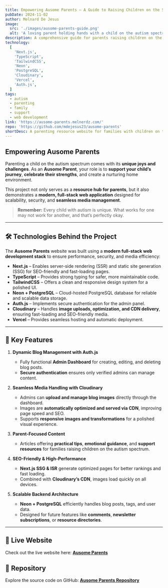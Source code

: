 ```yaml
---
title: Empowering Ausome Parents – A Guide to Raising Children on the Spectrum
pubDate: 2024-11-02
author: Melnard De Jesus
image:
  src: './images/ausome-parents-guide.png'
  alt: 'A loving parent holding hands with a child on the autism spectrum during a sunny day in the park'
description: A comprehensive guide for parents raising children on the autism spectrum. Built with Next.js, TypeScript, PostgreSQL, and Cloudinary for image storage, this website features a secure admin dashboard for seamless blog content management.
technology:
  [
    'Next.js',
    'TypeScript',
    'TailwindCSS',
    'Neon',
    'PostgreSQL',
    'Cloudinary',
    'Vercel',
    'Auth.js',
  ]
tags:
  - autism
  - parenting
  - family
  - support
  - web development
link: 'https://ausome-parents.melnerdz.com/'
repo: 'https://github.com/mdejesus23/ausome-parents'
shortDesc: A parenting resource website for families with children on the autism spectrum, built with Next.js, Auth.js, and Cloudinary for optimized image storage.
---
```


## Empowering Ausome Parents

Parenting a child on the autism spectrum comes with its **unique joys and challenges**. As an **Ausome Parent**, your role is to **support your child’s journey**, **celebrate their strengths**, and create a nurturing home environment.

This project not only serves as a **resource hub for parents**, but it also demonstrates a **modern, full-stack web application** designed for scalability, security, and **seamless media management**.

> **Remember:** Every child with autism is unique. What works for one may not work for another, and that’s perfectly okay.

---

## 🛠 Technologies Behind the Project

The **Ausome Parents** website was built using a **modern full-stack web development stack** to ensure performance, security, and media efficiency:

- **Next.js** – Enables server-side rendering (SSR) and static site generation (SSG) for SEO-friendly and fast-loading pages.
- **TypeScript** – Provides strong typing for safer, more maintainable code.
- **TailwindCSS** – Offers a clean and responsive design system for a polished UI.
- **Neon + PostgreSQL** – Cloud-hosted PostgreSQL database for reliable and scalable data storage.
- **Auth.js** – Implements secure authentication for the admin panel.
- **Cloudinary** – Handles **image uploads, optimization, and CDN delivery**, ensuring fast-loading and SEO-friendly media.
- **Vercel** – Provides seamless hosting and automatic deployment.

---

## 🌟 Key Features

1. **Dynamic Blog Management with Auth.js**

   - Fully functional **Admin Dashboard** for creating, editing, and deleting blog posts.
   - **Secure authentication** ensures only verified admins can manage content.

2. **Seamless Media Handling with Cloudinary**

   - Admins can **upload and manage blog images** directly through the dashboard.
   - Images are **automatically optimized and served via CDN**, improving page speed and SEO.
   - Supports **responsive images and transformations** for a polished visual experience.

3. **Parent-Focused Content**

   - Articles offering **practical tips**, **emotional guidance**, and **support resources** for families raising children on the autism spectrum.

4. **SEO-Friendly & High-Performance**

   - **Next.js SSG & ISR** generate optimized pages for better rankings and fast loading.
   - Combined with **Cloudinary’s CDN**, images load quickly on all devices.

5. **Scalable Backend Architecture**
   - **Neon + PostgreSQL** efficiently handles blog posts, tags, and user data.
   - Designed for future features like **comments**, **newsletter subscriptions**, or **resource directories**.

---

## 🔗 Live Website

Check out the live website here: **[Ausome Parents](https://ausome-parents.melnerdz.com)**

## 📂 Repository

Explore the source code on GitHub: **[Ausome Parents Repository](https://github.com/mdejesus23/ausome-parents)**

